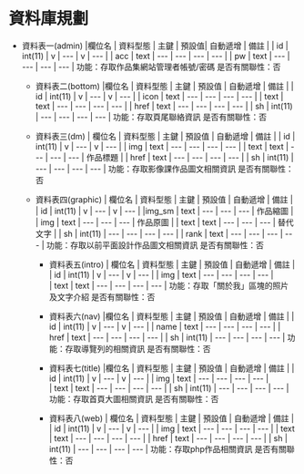 # 資料庫規劃
* 資料表一(admin)
        |欄位名 | 資料型態 |  主鍵 | 預設值| 自動遞增 | 備註 |
        |  id  |  int(11) |  v   |  ---  |   v     | ---  |
        |  acc |  text    |  --- |  ---  |   ---   | ---  |
        |  pw  |  text    |  --- |  ---  |   ---   | ---  |
        功能：存取作品集網站管理者帳號/密碼
        是否有關聯性：否

    * 資料表二(bottom)
        |欄位名 | 資料型態 |  主鍵 | 預設值 | 自動遞增 | 備註 |
        |  id   |  int(11) |  v   |  ---  |   v     | ---  |
        |  icon |  text    |  --- |  ---  |   ---   | ---  |
        |  text |  text    |  --- |  ---  |   ---   | ---  |
        |  href |  text    |  --- |  ---  |   ---   | ---  |
        |  sh   |  int(11) |  --- |  ---  |   ---   | ---  |
        功能：存取頁尾聯絡資訊
        是否有關聯性：否

    * 資料表三(dm)
        | 欄位名 | 資料型態 |  主鍵 | 預設值 | 自動遞增 | 備註 |
        |  id   |  int(11) |  v   |  ---  |   v     | ---  |
        |  img  |  text    |  --- |  ---  |   ---   | ---  |
        |  text |  text    |  --- |  ---  |   ---   | 作品標題 |
        |  href |  text    |  --- |  ---  |   ---   | ---  |
        |  sh   |  int(11) |  --- |  ---  |   ---   | ---  |
        功能：存取影像課作品圖文相關資訊
        是否有關聯性：否

    * 資料表四(graphic)
        | 欄位名 | 資料型態 |  主鍵 | 預設值 | 自動遞增 | 備註 |
        |  id   |  int(11) |  v   |  ---  |   v     | ---  |
        |img_sm |  text    |  --- |  ---  |   ---   | 作品縮圖 |
        |  img  |  text    |  --- |  ---  |   ---   | 作品原圖 |
        |  text |  text    |  --- |  ---  |   ---   | 替代文字 |
        |  sh   |  int(11) |  --- |  ---  |   ---   | ---  |
        |  rank |  text    |  --- |  ---  |   ---   | ---  |
        功能：存取以前平面設計作品圖文相關資訊
        是否有關聯性：否

        * 資料表五(intro)
        | 欄位名 | 資料型態 |  主鍵 | 預設值 | 自動遞增 | 備註 |
        |  id   |  int(11) |  v   |  ---  |   v     | ---  |
        |  img  |  text    |  --- |  ---  |   ---   | ---  |  
        |  text |  text    |  --- |  ---  |   ---   | ---  |
        功能：存取「關於我」區塊的照片及文字介紹
        是否有關聯性：否

        * 資料表六(nav)
        |欄位名 | 資料型態 |  主鍵 | 預設值 | 自動遞增 | 備註 |
        |  id   |  int(11) |  v   |  ---  |   v     | ---  |
        |  name |  text    |  --- |  ---  |   ---   | ---  |
        |  href |  text    |  --- |  ---  |   ---   | ---  |
        |  sh   |  int(11) |  --- |  ---  |   ---   | ---  |
        功能：存取導覽列的相關資訊
        是否有關聯性：否

        * 資料表七(title)
        |欄位名 | 資料型態 |  主鍵 | 預設值 | 自動遞增 | 備註 |
        |  id   |  int(11) |  v   |  ---  |   v     | ---  |
        |  img  |  text    |  --- |  ---  |   ---   | ---  |  
        |  text |  text    |  --- |  ---  |   ---   | ---  |
        |  sh   |  int(11) |  --- |  ---  |   ---   | ---  |
        功能：存取首頁大圖相關資訊
        是否有關聯性：否

        * 資料表八(web)
        | 欄位名 | 資料型態 | 主鍵 | 預設值 | 自動遞增 | 備註 |
        |  id   |  int(11) |  v   |  ---  |   v     | ---  |
        |  img  |  text    |  --- |  ---  |   ---   | ---  |
        |  text |  text    |  --- |  ---  |   ---   | ---  |
        |  href |  text    |  --- |  ---  |   ---   | ---  |
        |  sh   |  int(11) |  --- |  ---  |   ---   | ---  |
        功能：存取php作品相關資訊
        是否有關聯性：否
